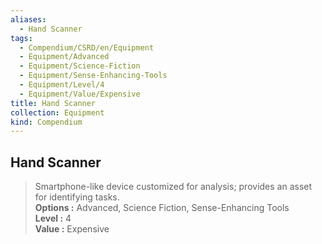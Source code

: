 ```yaml
---
aliases:
  - Hand Scanner
tags:
  - Compendium/CSRD/en/Equipment
  - Equipment/Advanced
  - Equipment/Science-Fiction
  - Equipment/Sense-Enhancing-Tools
  - Equipment/Level/4
  - Equipment/Value/Expensive
title: Hand Scanner
collection: Equipment
kind: Compendium
---
```

## Hand Scanner  
  
>Smartphone-like device customized for analysis; provides an asset for identifying tasks.  
> **Options :** Advanced, Science Fiction, Sense-Enhancing Tools  
> **Level :** 4  
> **Value :** Expensive
